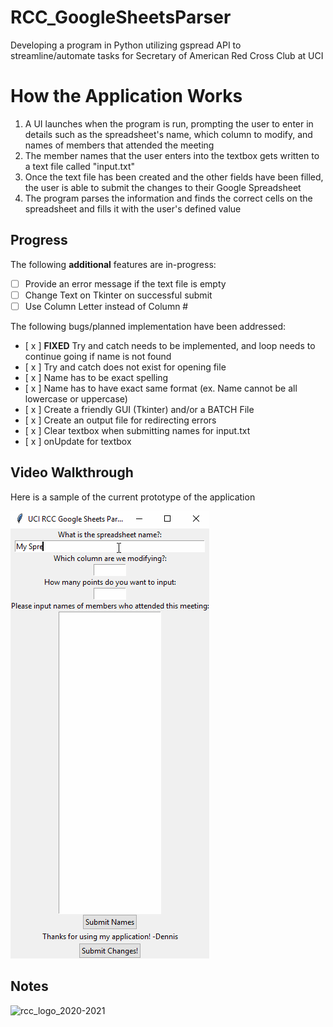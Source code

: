 # RCC_GoogleSheetsParser
Developing a program in Python utilizing gspread API to streamline/automate tasks for Secretary of American Red Cross Club at UCI

# How the Application Works
1. A UI launches when the program is run, prompting the user to enter in details such as the spreadsheet's name, which column to modify, and names of members that attended the meeting
2. The member names that the user enters into the textbox gets written to a text file called "input.txt"
3. Once the text file has been created and the other fields have been filled, the user is able to submit the changes to their Google Spreadsheet
4. The program parses the information and finds the correct cells on the spreadsheet and fills it with the user's defined value

## Progress

The following **additional** features are in-progress:

* [  ] Provide an error message if the text file is empty
* [  ] Change Text on Tkinter on successful submit
* [  ] Use Column Letter instead of Column #

The following bugs/planned implementation have been addressed:
* [ x ] **FIXED** Try and catch needs to be implemented, and loop needs to continue going if name is not found
* [ x ] Try and catch does not exist for opening file
* [ x ] Name has to be exact spelling
* [ x ] Name has to have exact same format (ex. Name cannot be all lowercase or uppercase)
* [ x ] Create a friendly GUI (Tkinter) and/or a BATCH File
* [ x ] Create an output file for redirecting errors
* [ x ] Clear textbox when submitting names for input.txt
* [ x ] onUpdate for textbox

## Video Walkthrough

Here is a sample of the current prototype of the application

<img src='walkthrough.gif' title='Video Walkthrough' width='' alt='Video Walkthrough' />

## Notes

<img src='rcc_logo_2020' title='RCC Logo' width='' alt='rcc_logo_2020-2021' />